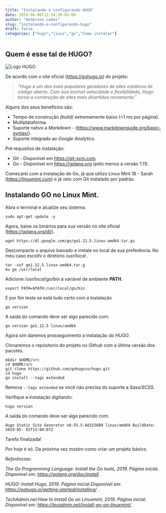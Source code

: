 ```yaml
---
title: "Instalando e configurando HUGO"
date: 2019-06-06T11:14:39-03:00
author: "Anderson Lemos"
slug: "instalando-e-configurando-hugo"
draft: false
categories: ["hugo","linux","go","Como instalar"]
---
```


## Quem é esse tal de HUGO?

![Logo HUGO](https://d33wubrfki0l68.cloudfront.net/30790d6888bd8af863fb2b5c33a7f337cdbda243/4e867/images/hugo-logo-wide.svg)

De acordo com o site oficial (https://gohugo.io) do projeto:

> *"Hugo é um dos mais populares geradores de sites estáticos de código aberto. Com sua incrível velocidade e flexibilidade, Hugo torna a construção de sites mais divertidos novamente."*

Alguns dos seus benefícios são:

* Tempo de construção *(build)* extremamente baixo (<1 ms por página).
* Multiplataforma.
* Suporte nativo a *Markdown* - (https://www.markdownguide.org/basic-syntax/).
* Suporte integrado ao *Google Analytics*.

Pré requisitos de instalação:

* Git - Disponível em https://git-scm.com.
* Go - Disponível em https://golang.org (pelo menos a versão 1.11).

Começarei com a instalação de Go, já que utilizo Linux Mint 18 - Sarah (https://linuxmint.com) e já veio com Git instalado por padrão.

## Instalando GO no Linux Mint.

Abra o terminal e atualize seu sistema.

````
sudo apt-get update -y 
````

Agora, baixe os binários para sua versão no site oficial (https://golang.org/dl/).

````
wget https://dl.google.com/go/go1.12.5.linux-amd64.tar.gz 
````

Descompacte o arquivo baixado e instale no local de sua preferência. No meu caso escolhi o diretório */usr/local* .

````
tar -xvf go1.12.5.linux-amd64.tar.g
mv go /usr/local
````

Adicione */usr/local/go/bin* à variável de ambiente **PATH**. 

````
export PATH=$PATH:/usr/local/go/bin
````

E por fim teste se está tudo certo com a instalação


```
go version
```

A saída do comando deve ser algo parecido com:

```
go version go1.12.5 linux/amd64
```

Agora sim daremos prosseguimento a instalação do *HUGO*.

Clonaremos o repósitorio do projeto no *Github* com a última versão dos pacotes.

```
mkdir $HOME/src
cd $HOME/src
git clone https://github.com/gohugoio/hugo.git
cd hugo
go install --tags extended
```

Remova `--tags extended` se você não precisa do suporte a *Sass/SCSS*.

Verifique a instalação digitando:

```
hugo version
```

A saída do comando deve ser algo parecido com:

```
Hugo Static Site Generator v0.55.5-A83256B9 linux/amd64 BuildDate: 2019-05-	02T13:04:07Z 
```

Tarefa finalizada!

Por hoje é só. Da próxima vez mostro como criar um projeto básico. 



*Referências:*

*The Go Programming Language: Install the Go tools, 2019. Página inicial.
Disponível em: <https://golang.org/doc/install>* .

*HUGO: Install Hugo, 2019. Página inicial.Disponível em: <https://gohugo.io/getting-started/installing/>* .

*TechAdmin*.*net:How to Install Go on Linuxmint, 2019. Página inicial.
Disponível em: <https://tecadmin.net/install-go-on-linuxmint/>* .